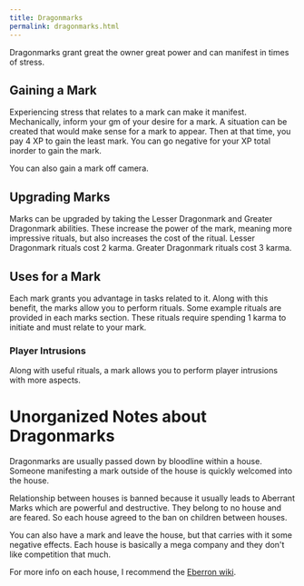 ```yaml
---
title: Dragonmarks
permalink: dragonmarks.html
---
```

Dragonmarks grant great the owner great power and can manifest in times of stress.

## Gaining a Mark
Experiencing stress that relates to a mark can make it manifest. Mechanically, inform your gm of your desire for a mark. A situation can be created that would make sense for a mark to appear. Then at that time, you pay 4 XP to gain the least mark. You can go negative for your XP total inorder to gain the mark.

You can also gain a mark off camera.

## Upgrading Marks
Marks can be upgraded by taking the Lesser Dragonmark and Greater Dragonmark abilities. These increase the power of the mark, meaning more impressive rituals, but also increases the cost of the ritual. Lesser Dragonmark rituals cost 2 karma. Greater Dragonmark rituals cost 3 karma.

## Uses for a Mark
Each mark grants you advantage in tasks related to it. Along with this benefit, the marks allow you to perform rituals. Some example rituals are provided in each marks section. These rituals require spending 1 karma to initiate and must relate to your mark. 

### Player Intrusions
Along with useful rituals, a mark allows you to perform player intrusions with more aspects.

# Unorganized Notes about Dragonmarks
Dragonmarks are usually passed down by bloodline within a house. Someone manifesting a mark outside of the house is quickly welcomed into the house. 

Relationship between houses is banned because it usually leads to Aberrant Marks which are powerful and destructive. They belong to no house and are feared. So each house agreed to the ban on children between houses.

You can also have a mark and leave the house, but that carries with it some negative effects. Each house is basically a mega company and they don't like competition that much.

For more info on each house, I recommend the [Eberron wiki](http://eberron.wikia.com/wiki/The_Dragonmarked_Houses).